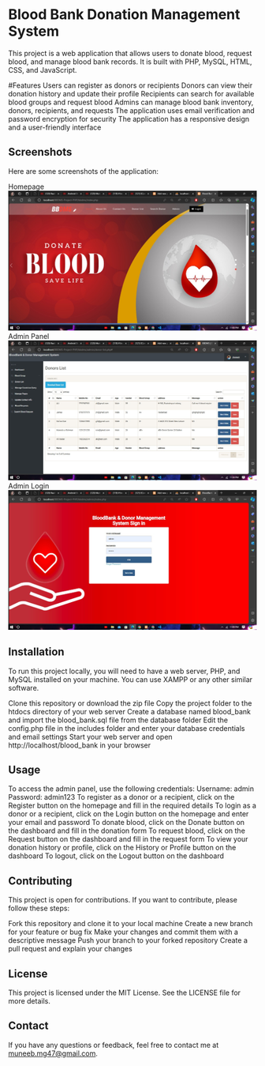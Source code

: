 # Blood Bank Donation Management System
  This project is a web application that allows users to donate blood, request blood, and manage blood bank records. It is built with PHP, MySQL, HTML, CSS, and JavaScript.

#Features
  Users can register as donors or recipients
  Donors can view their donation history and update their profile
  Recipients can search for available blood groups and request blood
  Admins can manage blood bank inventory, donors, recipients, and requests
  The application uses email verification and password encryption for security
  The application has a responsive design and a user-friendly interface
## Screenshots
  Here are some screenshots of the application:

Homepage <img src='/bbdms/images/home.jpg'>
Admin Panel <img src='/bbdms/images/Admin_Dashboard.jpg'>
Admin Login <img src='/bbdms/images/admin.jpg'>
## Installation
  To run this project locally, you will need to have a web server, PHP, and MySQL installed on your machine. You can use XAMPP or any other similar software.
  
  Clone this repository or download the zip file
  Copy the project folder to the htdocs directory of your web server
  Create a database named blood_bank and import the blood_bank.sql file from the database folder
  Edit the config.php file in the includes folder and enter your database credentials and email settings
  Start your web server and open http://localhost/blood_bank in your browser
## Usage
  To access the admin panel, use the following credentials:
  Username: admin
  Password: admin123
  To register as a donor or a recipient, click on the Register button on the homepage and fill in the required details
  To login as a donor or a recipient, click on the Login button on the homepage and enter your email and password
  To donate blood, click on the Donate button on the dashboard and fill in the donation form
  To request blood, click on the Request button on the dashboard and fill in the request form
  To view your donation history or profile, click on the History or Profile button on the dashboard
  To logout, click on the Logout button on the dashboard
## Contributing
  This project is open for contributions. If you want to contribute, please follow these steps:
  
  Fork this repository and clone it to your local machine
  Create a new branch for your feature or bug fix
  Make your changes and commit them with a descriptive message
  Push your branch to your forked repository
  Create a pull request and explain your changes
## License
  This project is licensed under the MIT License. See the LICENSE file for more details.
  
## Contact
  If you have any questions or feedback, feel free to contact me at 
  muneeb.mg47@gmail.com.
